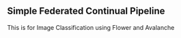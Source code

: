 ## Simple Federated Continual Pipeline 

This is for Image Classification using Flower and Avalanche
